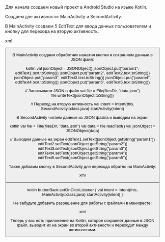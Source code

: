 Для начала создаем новый проект в Android Studio на языке Kotlin.

Создаем две активности: MainActivity и SecondActivity.

В MainActivity создаем 5 EditText для ввода данных пользователем и кнопку для перехода на вторую активность. 

xml
<EditText
    android:id="@+id/editText1"
    android:layout_width="wrap_content"
    android:layout_height="wrap_content" />

<EditText
    android:id="@+id/editText2"
    android:layout_width="wrap_content"
    android:layout_height="wrap_content" />

<EditText
    android:id="@+id/editText3"
    android:layout_width="wrap_content"
    android:layout_height="wrap_content" />

<EditText
    android:id="@+id/editText4"
    android:layout_width="wrap_content"
    android:layout_height="wrap_content" />

<EditText
    android:id="@+id/editText5"
    android:layout_width="wrap_content"
    android:layout_height="wrap_content" />

<Button
    android:id="@+id/buttonSubmit"
    android:layout_width="wrap_content"
    android:layout_height="wrap_content"
    android:text="Submit" />


В MainActivity создаем обработчик нажатия кнопки и сохраняем данные в JSON файл:

kotlin
val jsonObject = JSONObject()
jsonObject.put("param1", editText1.text.toString())
jsonObject.put("param2", editText2.text.toString())
jsonObject.put("param3", editText3.text.toString())
jsonObject.put("param4", editText4.text.toString())
jsonObject.put("param5", editText5.text.toString())

// Записываем JSON в файл
val file = File(filesDir, "data.json")
file.writeText(jsonObject.toString())

// Переход на вторую активность
val intent = Intent(this, SecondActivity::class.java)
startActivity(intent)


В SecondActivity читаем данные из JSON файла и выводим на экран:

kotlin
val file = File(filesDir, "data.json")
val data = file.readText()
val jsonObject = JSONObject(data)

// Выводим данные на экран
editText1.setText(jsonObject.getString("param1"))
editText2.setText(jsonObject.getString("param2"))
editText3.setText(jsonObject.getString("param3"))
editText4.setText(jsonObject.getString("param4"))
editText5.setText(jsonObject.getString("param5"))


Также добавим кнопку в SecondActivity для перехода обратно на MainActivity:

xml
<Button
    android:id="@+id/buttonBack"
    android:layout_width="wrap_content"
    android:layout_height="wrap_content"
    android:text="Back" />


kotlin
buttonBack.setOnClickListener {
    val intent = Intent(this, MainActivity::class.java)
    startActivity(intent)
}


Не забудьте добавить разрешение для работы с файлами в манифесте:

xml
<uses-permission android:name="android.permission.WRITE_EXTERNAL_STORAGE" />
<uses-permission android:name="android.permission.READ_EXTERNAL_STORAGE" />


Теперь у вас есть приложение на Kotlin, которое сохраняет данные в JSON файл, выводит их на экран во второй активности и переходит между активностями.
